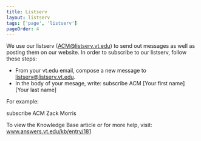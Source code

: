 ```yaml
---
title: Listserv
layout: listserv
tags: ['page', 'listserv']
pageOrder: 4
---
```

We use our listserv (ACM@listserv.vt.edu) to send out messages as well as posting them on our website.
In order to subscribe to our listserv, follow these steps:

- From your vt.edu email, compose a new message to listserv@listserv.vt.edu.
- In the body of your mesage, write: subscribe ACM [Your first name] [Your last name]

For example:

subscribe ACM Zack Morris

To view the Knowledge Base article or for more help, visit: www.answers.vt.edu/kb/entry/181
